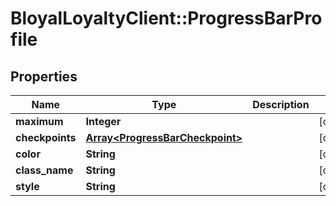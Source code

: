 # BloyalLoyaltyClient::ProgressBarProfile

## Properties
Name | Type | Description | Notes
------------ | ------------- | ------------- | -------------
**maximum** | **Integer** |  | [optional] 
**checkpoints** | [**Array&lt;ProgressBarCheckpoint&gt;**](ProgressBarCheckpoint.md) |  | [optional] 
**color** | **String** |  | [optional] 
**class_name** | **String** |  | [optional] 
**style** | **String** |  | [optional] 

